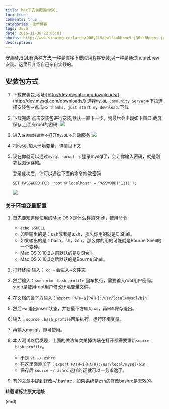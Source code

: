 ```yaml
---
title: Mac下安装配置MySQL
toc: true
comments: true
categories: 技术博客
tags: Java
date: 2016-11-30 22:05:01
photos: http://ww4.sinaimg.cn/large/006y8lVagw1faakbrmc9nj30sc0bugmi.jpg
description:
---
```


安装MySQL有两种方法,一种是直接下载应用程序安装,另一种是通过homebrew安装。这里只介绍自己亲自实践的。
<!--more-->
## 安装包方式
1. 下载安装包,地址:[http://dev.mysql.com/downloads/](http://dev.mysql.com/downloads/)
    选择`MySQL Community Server`=>下拉选择安装包=>点击`No thanks, just start my download.`下载

2. 下载完成,点击安装包进行安装,默认一直下一步。到最后会出现如下窗口,截屏保存,上面有root的密码.
    ![](http://ww2.sinaimg.cn/large/006y8lVagw1faai9j3ltgj30pi0e8gov.jpg)

3. 进入`系统偏好设置`=>打开`MySQL`=>启动服务
    ![](http://ww4.sinaimg.cn/large/006y8lVagw1faaidwsq01j310q0h0jvg.jpg)

4. 将`MySQL`加入环境变量，详情见下文

5. 现在你就可以通过`mysql -uroot -p`登录mysql了，会让你输入密码，就是刚才截图保存的。

    登录成功后，你可以通过下面的命令修改密码

    `SET PASSWORD FOR 'root'@'localhost' = PASSWORD('1111');`

    ![](http://ww4.sinaimg.cn/large/006y8lVagw1faak81f5raj30vs0emtd6.jpg)

### 关于环境变量配置

1. 首先要知道你使用的Mac OS X是什么样的Shell，使用命令
    * `echo $SHELL`
    * 如果输出的是：csh或者是tcsh，那么你用的就是C Shell。
    * 如果输出的是：bash，sh，zsh，那么你的用的可能就是Bourne Shell的一个变种。
    * Mac OS X 10.2之前默认的是C Shell。
    * Mac OS X 10.3之后默认的是Bourne Shell。
2. 打开终端,输入： `cd ~` 会进入~文件夹
3. 然后输入：`sudo vim .bash_profile`
    回车执行，需要输入root用户密码。sudo是使用root用户修改环境变量文件。

4. 在文档的最下方输入：`export PATH=${PATH}:/usr/local/mysql/bin`

5. 然后`esc`退出insert状态，并在最下方`输入:wq`，再`回车`保存退出。
6. 输入：`source .bash_profile`回车执行，运行环境变量。
7. 再输入mysql，即可使用。
8. 本人测试以后发现，上面的做法每次关掉终端在打开都需要重新`source .bash_profile`。
    * 于是 `vi ~/.zshrc`
    * 在这里面添加了：`export PATH=${PATH}:/usr/local/mysql/bin`
    * 保存后 `source ~/.zshrc` 这样的话就可以一劳永逸了。
9. 有的文章中提到修改~/.bashrc，如果系统是zsh的修改bashrc是无效的。

**转载请标注原文地址**

(end)

